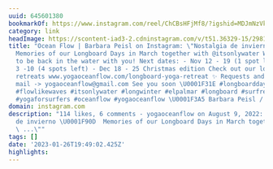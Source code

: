 ```yaml
---
uuid: 645601380
bookmarkOf: https://www.instagram.com/reel/ChCBsHFjMf8/?igshid=MDJmNzVkMjY=
category: link
headImage: https://scontent-iad3-2.cdninstagram.com/v/t51.36329-15/298116091_589537589340490_5571623785094952105_n.jpg?stp=c81.0.243.243a_dst-jpg_s640x640&_nc_cat=105&ccb=1-7&_nc_sid=8ae9d6&_nc_ohc=nP2Ojg2zYOIAX9nqzCK&_nc_ht=scontent-iad3-2.cdninstagram.com&oh=00_AfD4rgbSNk9uwNtCEcPU21jWC2l3HzNfWF_iQUDF8c34MQ&oe=6505C078
title: "Ocean Flow | Barbara Peisl on Instagram: \"Nostalgia de invierno \U0001F90D
  Memories of our Longboard Days in March together with @itsonlywater We cannot wait
  to be back in the water with you! Next dates: - Nov 12 - 19 (1 spot left) - Dec
  3 -10 (4 spots left) - Dec 18 - 25 Christmas edition Check out our longboard & yoga
  retreats www.yogaoceanflow.com/longboard-yoga-retreat ✨ Requests and bookings via
  mail -> yogaoceanflow@gmail.com See you soon \U0001F31E #longboarddays #longboardretreat
  #flowlikewaves #itsonlywater #longwinter #elpalmar #longboard #surfretreat #surfyoga
  #yogaforsurfers #oceanflow #yogaoceanflow \U0001F3A5 Barbara Peisl / One Inch Dreams\""
domain: instagram.com
description: "114 likes, 6 comments - yogaoceanflow on August 9, 2022: \"Nostalgia
  de invierno \U0001F90D  Memories of our Longboard Days in March together with @itsonlywater
  \ ...\""
tags: []
date: '2023-01-26T19:49:02.425Z'
highlights: 
---
```



